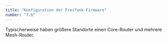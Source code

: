 ```yaml
---
title: "Konfiguration der Freifunk-Firmware"
number: "7.6"
---
```


Typischerweise haben größere Standorte einen Core-Router und mehrere Mesh-Router.